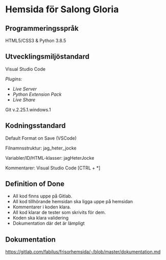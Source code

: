 # Hemsida för Salong Gloria

## Programmeringsspråk

HTML5/CSS3 & Python 3.8.5

## Utvecklingsmiljöstandard

Visual Studio Code

*Plugins:*
- *Live Server*
- *Python Extension Pack*
- *Live Share*

Git v.2.25.1.windows.1

## Kodningsstandard

Default Format on Save (VSCode)

Filnamnsstruktur: jag_heter_jocke

Variabler/ID/HTML-klasser: jagHeterJocke

Kommentarer: Visual Studio Code [CTRL + *]

## Definition of Done

- All kod finns uppe på Gitlab.
- All kod tillhörande hemsidan ska ligga uppe på hemsidan
- Kommentarer i koden klara.
- All kod klarar de tester som skrivits för dem.
- Koden ska klara validering
- Dokumentation där det är lämpligt

## Dokumentation

https://gitlab.com/fabilus/frisorhemsida/-/blob/master/dokumentation.md